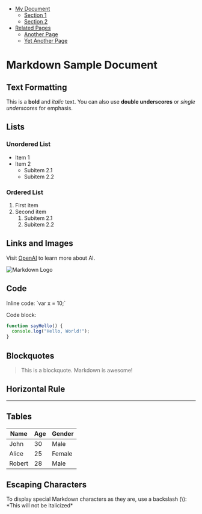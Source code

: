 <!-- Table of Contents -->
- [My Document](#my-document)
  - [Section 1](#section-1)
  - [Section 2](#section-2)
- [Related Pages](#related-pages)
  - [Another Page](another-page.md)
  - [Yet Another Page](yet-another-page.md)

<!-- Document Content -->
# Markdown Sample Document

## Text Formatting

This is a **bold** and *italic* text. You can also use __double underscores__ or _single underscores_ for emphasis.

## Lists

### Unordered List

- Item 1
- Item 2
  - Subitem 2.1
  - Subitem 2.2

### Ordered List

1. First item
2. Second item
   1. Subitem 2.1
   2. Subitem 2.2

## Links and Images

Visit [OpenAI](https://openai.com) to learn more about AI.

![Markdown Logo](https://d33wubrfki0l68.cloudfront.net/e7224c9c3fe0e21336a4b695b68f3017a9d23daa/64802/assets/images/markdown-mark-white.svg)

## Code

Inline code: \`var x = 10;\`

Code block:

```javascript
function sayHello() {
  console.log("Hello, World!");
}
```

## Blockquotes

> This is a blockquote. Markdown is awesome!

## Horizontal Rule

---

## Tables

| Name   | Age | Gender |
|--------|-----|--------|
| John   | 30  | Male   |
| Alice  | 25  | Female |
| Robert | 28  | Male   |

## Escaping Characters

To display special Markdown characters as they are, use a backslash (\\):
\*This will not be italicized\*
